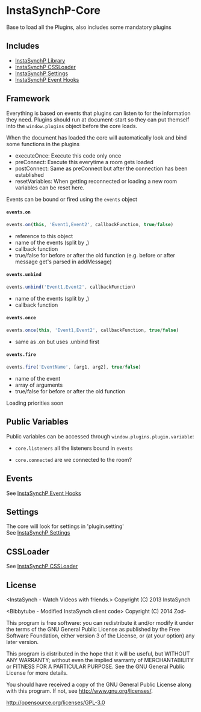 InstaSynchP-Core
================

Base to load all the Plugins, also includes some mandatory plugins

Includes
--------
* [InstaSynchP Library](https://greasyfork.org/de/scripts/5647-instasynchp-library)
* [InstaSynchP CSSLoader](https://greasyfork.org/en/scripts/5718-instasynchp-cssloader)
* [InstaSynchP Settings](https://greasyfork.org/en/scripts/5719-instasynchp-settings)
* [InstaSynchP Event Hooks](https://greasyfork.org/en/scripts/5651-instasynchp-event-hooks)

Framework
---------
Everything is based on events that plugins can listen to for the information they need.
Plugins should run at document-start so they can put themself into the `window.plugins` object before the core loads.

When the document has loaded the core will automatically look and bind some functions in the plugins

* executeOnce: Execute this code only once
* preConnect: Execute this everytime a room gets loaded
* postConnect: Same as preConnect but after the connection has been established
* resetVariables: When getting reconnected or loading a new room variables can be reset here.

Events can be bound or fired using the `events` object
#### `events.on`
```javascript
events.on(this, 'Event1,Event2', callbackFunction, true/false)
```
* reference to this object
* name of the events (split by ,)
* callback function
* true/false for before or after the old function (e.g. before or after message get's parsed in addMessage)

#### `events.unbind`
```javascript
events.unbind('Event1,Event2', callbackFunction)
```
* name of the events (split by ,)
* callback function

#### `events.once`
```javascript
events.once(this, 'Event1,Event2', callbackFunction, true/false)
```
* same as .on but uses .unbind first

#### `events.fire`
```javascript
events.fire('EventName', [arg1, arg2], true/false)
```
* name of the event
* array of arguments
* true/false for before or after the old function


Loading priorities soon

Public Variables
---------
Public variables can be accessed through `window.plugins.plugin.variable`:

* `core.listeners` all the listeners bound in `events`

* `core.connected` are we connected to the room?

Events
-----------
See  [InstaSynchP Event Hooks](https://greasyfork.org/en/scripts/5651-instasynchp-event-hooks)

Settings
-----------
The core will look for settings in 'plugin.setting'<br>
See  [InstaSynchP Settings](https://greasyfork.org/en/scripts/5719-instasynchp-settings)

CSSLoader
-----------
See  [InstaSynchP CSSLoader](https://greasyfork.org/en/scripts/5718-instasynchp-cssloader)

License
-----------
<InstaSynch - Watch Videos with friends.>
Copyright (C) 2013  InstaSynch

<Bibbytube - Modified InstaSynch client code>
Copyright (C) 2014  Zod-

This program is free software: you can redistribute it and/or modify
it under the terms of the GNU General Public License as published by
the Free Software Foundation, either version 3 of the License, or
(at your option) any later version.

This program is distributed in the hope that it will be useful,
but WITHOUT ANY WARRANTY; without even the implied warranty of
MERCHANTABILITY or FITNESS FOR A PARTICULAR PURPOSE.  See the
GNU General Public License for more details.

You should have received a copy of the GNU General Public License
along with this program.  If not, see <http://www.gnu.org/licenses/>.

http://opensource.org/licenses/GPL-3.0
